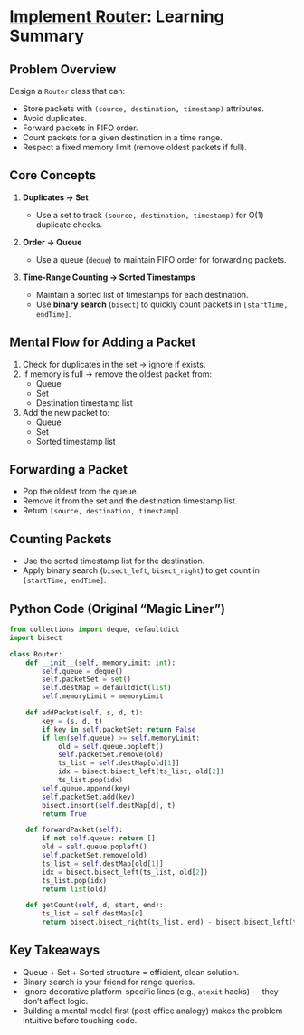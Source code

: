 # [Implement Router](https://leetcode.com/problems/implement-router/description/): Learning Summary

## Problem Overview
Design a `Router` class that can:
- Store packets with `(source, destination, timestamp)` attributes.
- Avoid duplicates.
- Forward packets in FIFO order.
- Count packets for a given destination in a time range.
- Respect a fixed memory limit (remove oldest packets if full).

## Core Concepts
1. **Duplicates → Set**
   - Use a set to track `(source, destination, timestamp)` for O(1) duplicate checks.

2. **Order → Queue**
   - Use a queue (`deque`) to maintain FIFO order for forwarding packets.

3. **Time-Range Counting → Sorted Timestamps**
   - Maintain a sorted list of timestamps for each destination.
   - Use **binary search** (`bisect`) to quickly count packets in `[startTime, endTime]`.

## Mental Flow for Adding a Packet
1. Check for duplicates in the set → ignore if exists.
2. If memory is full → remove the oldest packet from:
   - Queue
   - Set
   - Destination timestamp list
3. Add the new packet to:
   - Queue
   - Set
   - Sorted timestamp list

## Forwarding a Packet
- Pop the oldest from the queue.
- Remove it from the set and the destination timestamp list.
- Return `[source, destination, timestamp]`.

## Counting Packets
- Use the sorted timestamp list for the destination.
- Apply binary search (`bisect_left`, `bisect_right`) to get count in `[startTime, endTime]`.

## Python Code (Original “Magic Liner”)

```python
from collections import deque, defaultdict
import bisect

class Router:
    def __init__(self, memoryLimit: int):
        self.queue = deque()
        self.packetSet = set()
        self.destMap = defaultdict(list)
        self.memoryLimit = memoryLimit

    def addPacket(self, s, d, t):
        key = (s, d, t)
        if key in self.packetSet: return False
        if len(self.queue) >= self.memoryLimit:
            old = self.queue.popleft()
            self.packetSet.remove(old)
            ts_list = self.destMap[old[1]]
            idx = bisect.bisect_left(ts_list, old[2])
            ts_list.pop(idx)
        self.queue.append(key)
        self.packetSet.add(key)
        bisect.insort(self.destMap[d], t)
        return True

    def forwardPacket(self):
        if not self.queue: return []
        old = self.queue.popleft()
        self.packetSet.remove(old)
        ts_list = self.destMap[old[1]]
        idx = bisect.bisect_left(ts_list, old[2])
        ts_list.pop(idx)
        return list(old)

    def getCount(self, d, start, end):
        ts_list = self.destMap[d]
        return bisect.bisect_right(ts_list, end) - bisect.bisect_left(ts_list, start)

```
## Key Takeaways
- Queue + Set + Sorted structure = efficient, clean solution.
- Binary search is your friend for range queries.
- Ignore decorative platform-specific lines (e.g., `atexit` hacks) — they don’t affect logic.
- Building a mental model first (post office analogy) makes the problem intuitive before touching code.


